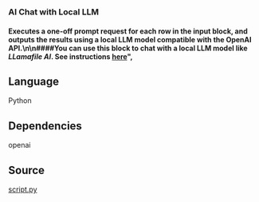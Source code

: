 ### AI Chat with Local LLM

#### Executes a one-off prompt request for each row in the input block, and outputs the results using a local LLM model compatible with the OpenAI API.\n\n####You can use this block to chat with a local LLM model like *LLamafile AI*. See instructions [here](https://github.com/Mozilla-Ocho/llamafile?tab=readme-ov-file#quickstart)",

## Language
Python

## Dependencies
openai

## Source
[script.py](https://github.com/visokio/omniscope-custom-blocks/blob/master/Connectors/AI%20Chat%0Local%20LLM/script.py)
